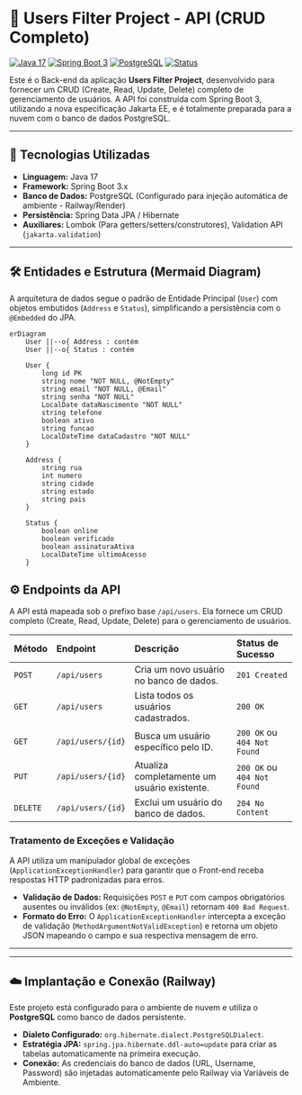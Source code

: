 # 🚀 Users Filter Project - API (CRUD Completo)

[![Java 17](https://img.shields.io/badge/Java-17-007396?style=for-the-badge&logo=openjdk)](https://www.java.com/)
[![Spring Boot 3](https://img.shields.io/badge/Spring%20Boot-3.x-6DB33F?style=for-the-badge&logo=springboot)](https://spring.io/projects/spring-boot)
[![PostgreSQL](https://img.shields.io/badge/Database-PostgreSQL-336791?style=for-the-badge&logo=postgresql)](https://www.postgresql.org/)
[![Status](https://img.shields.io/badge/Status-Complete-28A745?style=for-the-badge)](https://github.com/BrunoLOSouza/Users_Filter_Project_CRUD)

Este é o Back-end da aplicação **Users Filter Project**, desenvolvido para fornecer um CRUD (Create, Read, Update, Delete) completo de gerenciamento de usuários. A API foi construída com Spring Boot 3, utilizando a nova especificação Jakarta EE, e é totalmente preparada para a nuvem com o banco de dados PostgreSQL.

---

## 🎯 Tecnologias Utilizadas

* **Linguagem:** Java 17
* **Framework:** Spring Boot 3.x
* **Banco de Dados:** PostgreSQL (Configurado para injeção automática de ambiente - Railway/Render)
* **Persistência:** Spring Data JPA / Hibernate
* **Auxiliares:** Lombok (Para getters/setters/construtores), Validation API (`jakarta.validation`)

---

## 🛠️ Entidades e Estrutura (Mermaid Diagram)

A arquitetura de dados segue o padrão de Entidade Principal (`User`) com objetos embutidos (`Address` e `Status`), simplificando a persistência com o `@Embedded` do JPA.

```mermaid
erDiagram
    User ||--o{ Address : contém
    User ||--o{ Status : contém
    
    User {
        long id PK
        string nome "NOT NULL, @NotEmpty"
        string email "NOT NULL, @Email"
        string senha "NOT NULL"
        LocalDate dataNascimento "NOT NULL"
        string telefone
        boolean ativo
        string funcao
        LocalDateTime dataCadastro "NOT NULL"
    }

    Address {
        string rua
        int numero
        string cidade
        string estado
        string pais
    }

    Status {
        boolean online
        boolean verificado
        boolean assinaturaAtiva
        LocalDateTime ultimoAcesso
    }
```
## ⚙️ Endpoints da API

A API está mapeada sob o prefixo base `/api/users`. Ela fornece um CRUD completo (Create, Read, Update, Delete) para o gerenciamento de usuários.

| Método | Endpoint | Descrição | Status de Sucesso |
| :--- | :--- | :--- | :--- |
| `POST` | `/api/users` | Cria um novo usuário no banco de dados. | `201 Created` |
| `GET` | `/api/users` | Lista todos os usuários cadastrados. | `200 OK` |
| `GET` | `/api/users/{id}` | Busca um usuário específico pelo ID. | `200 OK` ou `404 Not Found` |
| `PUT` | `/api/users/{id}` | Atualiza completamente um usuário existente. | `200 OK` ou `404 Not Found` |
| `DELETE` | `/api/users/{id}` | Exclui um usuário do banco de dados. | `204 No Content` |

### Tratamento de Exceções e Validação

A API utiliza um manipulador global de exceções (`ApplicationExceptionHandler`) para garantir que o Front-end receba respostas HTTP padronizadas para erros.

* **Validação de Dados:** Requisições `POST` e `PUT` com campos obrigatórios ausentes ou inválidos (ex: `@NotEmpty`, `@Email`) retornam `400 Bad Request`.
* **Formato do Erro:** O `ApplicationExceptionHandler` intercepta a exceção de validação (`MethodArgumentNotValidException`) e retorna um objeto JSON mapeando o campo e sua respectiva mensagem de erro.

---
---
## ☁️ Implantação e Conexão (Railway)

Este projeto está configurado para o ambiente de nuvem e utiliza o **PostgreSQL** como banco de dados persistente.

* **Dialeto Configurado:** `org.hibernate.dialect.PostgreSQLDialect`.
* **Estratégia JPA:** `spring.jpa.hibernate.ddl-auto=update` para criar as tabelas automaticamente na primeira execução.
* **Conexão:** As credenciais do banco de dados (URL, Username, Password) são injetadas automaticamente pelo Railway via Variáveis de Ambiente.

